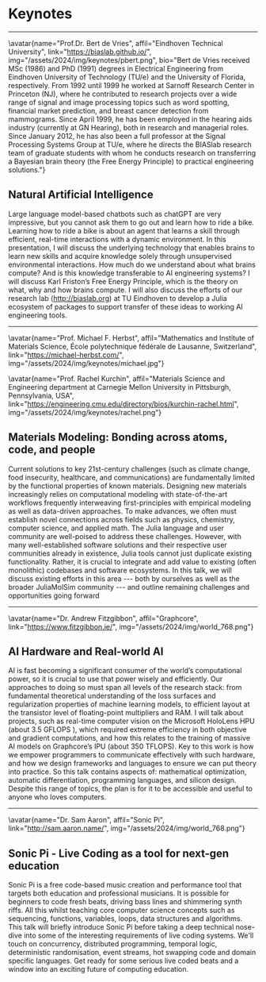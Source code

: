 # Keynotes

---

\avatar{name="Prof.Dr. Bert de Vries", affil="Eindhoven Technical University", link="https://biaslab.github.io/", img="/assets/2024/img/keynotes/pbert.png", bio="Bert de Vries received MSc (1986) and PhD (1991) degrees in Electrical Engineering from Eindhoven University of Technology (TU/e) and the University of Florida, respectively. From 1992 until 1999 he worked at Sarnoff Research Center in Princeton (NJ), where he contributed to research projects over a wide range of signal and image processing topics such as word spotting, financial market prediction, and breast cancer detection from mammograms. Since April 1999, he has been employed in the hearing aids industry (currently at GN Hearing), both in research and managerial roles. Since January 2012, he has also been a full professor at the Signal Processing Systems Group at TU/e, where he directs the BIASlab research team of graduate students with whom he conducts research on transferring a Bayesian brain theory (the Free Energy Principle) to practical engineering solutions."}

## Natural Artificial Intelligence

Large language model-based chatbots such as chatGPT are very impressive, but you cannot ask them to go out and learn how to ride a bike. Learning how to ride a bike is about an agent that learns a skill through efficient, real-time interactions with a dynamic environment. In this presentation, I will discuss the underlying technology that enables brains to learn new skills and acquire knowledge solely through unsupervised environmental interactions. How much do we understand about what brains compute? And is this knowledge transferable to AI engineering systems? I will discuss Karl Friston’s Free Energy Principle, which is the theory on what, why and how brains compute. I will also discuss the efforts of our research lab (http://biaslab.org) at TU Eindhoven to develop a Julia ecosystem of packages to support transfer of these ideas to working AI engineering tools.

---

\avatar{name="Prof. Michael F. Herbst", affil="Mathematics and Institute of Materials Science, École polytechnique fédérale de Lausanne, Switzerland", link="https://michael-herbst.com/", img="/assets/2024/img/keynotes/michael.jpg"}

\avatar{name="Prof. Rachel Kurchin", affil="Materials Science and Engineering department at Carnegie Mellon University in Pittsburgh, Pennsylvania, USA", link="https://engineering.cmu.edu/directory/bios/kurchin-rachel.html", img="/assets/2024/img/keynotes/rachel.png"}

## Materials Modeling: Bonding across atoms, code, and people

Current solutions to key 21st-century challenges (such as climate change, food insecurity, healthcare, and communications) are fundamentally limited by the functional properties of known materials. Designing new materials increasingly relies on computational modeling with state-of-the-art workflows frequently interweaving first-principles with empirical modeling as well as data-driven approaches. To make advances, we often must establish novel connections across fields such as physics, chemistry, computer science, and applied math. The Julia language and user community are well-poised to address these challenges. However, with many well-established software solutions and their respective user communities already in existence, Julia tools cannot just duplicate existing functionality. Rather, it is crucial to integrate and add value to existing (often monolithic) codebases and software ecosystems. In this talk, we will discuss existing efforts in this area --- both by ourselves as well as the broader JuliaMolSim community --- and outline remaining challenges and opportunities going forward

---

\avatar{name="Dr. Andrew Fitzgibbon", affil="Graphcore", link="https://www.fitzgibbon.ie/", img="/assets/2024/img/world_768.png"}

## AI Hardware and Real-world AI

AI is fast becoming a significant consumer of the world’s computational power, so it is crucial to use that power wisely and efficiently. Our approaches to doing so must span all levels of the research stack: from fundamental theoretical understanding of the loss surfaces and regularization properties of machine learning models, to efficient layout at the transistor level of floating-point multipliers and RAM. I will talk about projects, such as real-time computer vision on the Microsoft HoloLens HPU (about 3.5 GFLOPS ), which required extreme efficiency in both objective and gradient computations, and how this relates to the training of massive AI models on Graphcore’s IPU (about 350 TFLOPS). Key to this work is how we empower programmers to communicate effectively with such hardware, and how we design frameworks and languages to ensure we can put theory into practice. So this talk contains aspects of: mathematical optimization, automatic differentiation, programming languages, and silicon design. Despite this range of topics, the plan is for it to be accessible and useful to anyone who loves computers.

--- 

\avatar{name="Dr. Sam Aaron", affil="Sonic Pi", link="http://sam.aaron.name/", img="/assets/2024/img/world_768.png"}

## Sonic Pi - Live Coding as a tool for next-gen education

Sonic Pi is a free code-based music creation and performance tool that targets both education and professional musicians. It is possible for beginners to code fresh beats, driving bass lines and shimmering synth riffs. All this whilst teaching core computer science concepts such as sequencing, functions, variables, loops, data structures and algorithms.
This talk will briefly introduce Sonic Pi before taking a deep technical nose-dive into some of the interesting requirements of live coding systems. We'll touch on concurrency, distributed programming, temporal logic, deterministic randomisation, event streams, hot swapping code and domain specific languages.
Get ready for some serious live coded beats and a window into an exciting future of computing education.
